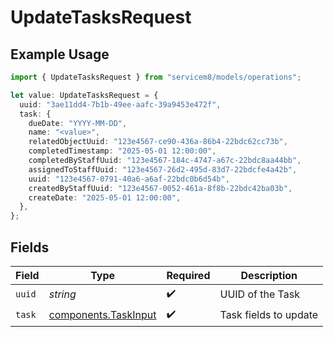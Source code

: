 # UpdateTasksRequest

## Example Usage

```typescript
import { UpdateTasksRequest } from "servicem8/models/operations";

let value: UpdateTasksRequest = {
  uuid: "3ae11dd4-7b1b-49ee-aafc-39a9453e472f",
  task: {
    dueDate: "YYYY-MM-DD",
    name: "<value>",
    relatedObjectUuid: "123e4567-ce90-436a-86b4-22bdc62cc73b",
    completedTimestamp: "2025-05-01 12:00:00",
    completedByStaffUuid: "123e4567-184c-4747-a67c-22bdc8aa44bb",
    assignedToStaffUuid: "123e4567-26d2-495d-83d7-22bdcfe4a42b",
    uuid: "123e4567-0791-40a6-a6af-22bdc0b6d54b",
    createdByStaffUuid: "123e4567-0052-461a-8f8b-22bdc42ba03b",
    createDate: "2025-05-01 12:00:00",
  },
};
```

## Fields

| Field                                                        | Type                                                         | Required                                                     | Description                                                  |
| ------------------------------------------------------------ | ------------------------------------------------------------ | ------------------------------------------------------------ | ------------------------------------------------------------ |
| `uuid`                                                       | *string*                                                     | :heavy_check_mark:                                           | UUID of the Task                                             |
| `task`                                                       | [components.TaskInput](../../models/components/taskinput.md) | :heavy_check_mark:                                           | Task fields to update                                        |
